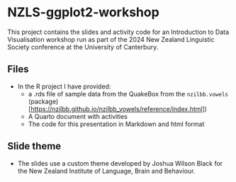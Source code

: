 # NZLS-ggplot2-workshop

This project contains the slides and activity code for an Introduction to Data Visualisation workshop run as part of the 2024 New Zealand Linguistic Society conference at the University of Canterbury. 

## Files
-   In the R project I have provided:
    -   a .rds file of sample data from the QuakeBox from the `nzilbb.vowels`
        (package)[https://nzilbb.github.io/nzilbb_vowels/reference/index.html])
    -   A Quarto document with activities
    -   The code for this presentation in Markdown and html format
    
## Slide theme
- The slides use a custom theme developed by Joshua Wilson Black for the New Zealand Institute of Language, Brain and Behaviour. 